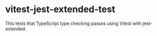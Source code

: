 # vitest-jest-extended-test

This tests that TypeScript type checking passes using Vitest with jest-extended. 

